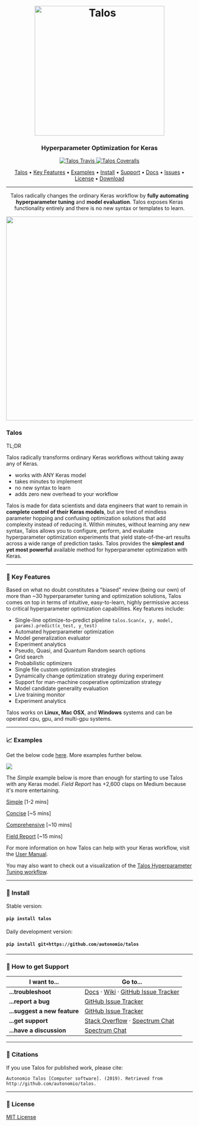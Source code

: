 <h1 align="center">
  <br>
  <a href="http://autonom.io"><img src="https://raw.githubusercontent.com/autonomio/talos/master/logo.png" alt="Talos" width="350"></a>
  <br>
</h1>

<h3 align="center">Hyperparameter Optimization for Keras</h3>

<p align="center">

  <a href="https://travis-ci.org/autonomio/talos">
    <img src="https://img.shields.io/travis/autonomio/talos/master.svg?style=for-the-badge&logo=appveyor" alt="Talos Travis">
  </a>

  <a href="https://coveralls.io/github/autonomio/talos">
    <img src="https://img.shields.io/coveralls/github/autonomio/talos.svg?style=for-the-badge&logo=appveyor" alt="Talos Coveralls">
  </a>

</p>

<p align="center">
  <a href="#Talos">Talos</a> •
  <a href="#Key-Features">Key Features</a> •
  <a href="#Examples">Examples</a> •
  <a href="#Install">Install</a> •
  <a href="#Support">Support</a> •
  <a href="https://autonomio.github.io/talos/">Docs</a> •
  <a href="https://github.com/autonomio/talos/issues">Issues</a> •
  <a href="#License">License</a> •
  <a href="https://github.com/autonomio/talos/archive/master.zip">Download</a>
</p>
<hr>
<p align="center">
Talos radically changes the ordinary Keras workflow by <strong>fully automating hyperparameter tuning</strong> and <strong>model evaluation</strong>. Talos exposes Keras functionality entirely and there is no new syntax or templates to learn.
</p>
<p align="center">
<img src='https://i.ibb.co/3NFH646/keras-model-to-talos.gif' width=550px>
</p>

### Talos

TL;DR

Talos radically transforms ordinary Keras workflows without taking away any of Keras.

  - works with ANY Keras model
  - takes minutes to implement
  - no new syntax to learn
  - adds zero new overhead to your workflow

Talos is made for data scientists and data engineers that want to remain in **complete control of their Keras models**, but are tired of mindless parameter hopping and confusing optimization solutions that add complexity instead of reducing it. Within minutes, without learning any new syntax, Talos allows you to configure, perform, and evaluate hyperparameter optimization experiments that yield state-of-the-art results across a wide range of prediction tasks. Talos provides the **simplest and yet most powerful** available method for hyperparameter optimization with Keras.

<hr>

### :wrench: Key Features

Based on what no doubt constitutes a "biased" review (being our own) of more than ~30 hyperparameter tuning and optimization solutions, Talos comes on top in terms of intuitive, easy-to-learn, highly permissive access to critical hyperparameter optimization capabilities. Key features include:

  - Single-line optimize-to-predict pipeline `talos.Scan(x, y, model, params).predict(x_test, y_test)`
  - Automated hyperparameter optimization
  - Model generalization evaluator
  - Experiment analytics
  - Pseudo, Quasi, and Quantum Random search options
  - Grid search
  - Probabilistic optimizers
  - Single file custom optimization strategies
  - Dynamically change optimization strategy during experiment
  - Support for man-machine cooperative optimization strategy
  - Model candidate generality evaluation
  - Live training monitor
  - Experiment analytics

Talos works on **Linux, Mac OSX**, and **Windows** systems and can be operated cpu, gpu, and multi-gpu systems.

<hr>

### 📈 Examples

Get the below code [here](https://gist.github.com/mikkokotila/4c0d6298ff0a22dc561fb387a1b4b0bb). More examples further below.

<img src=https://i.ibb.co/VWd8Bhm/Screen-Shot-2019-01-06-at-11-26-32-PM.png>

The *Simple* example below is more than enough for starting to use Talos with any Keras model. *Field Report* has +2,600 claps on Medium because it's more entertaining.

[Simple](https://nbviewer.jupyter.org/github/autonomio/talos/blob/master/examples/A%20Very%20Short%20Introduction%20to%20Hyperparameter%20Optimization%20of%20Keras%20Models%20with%20Talos.ipynb)  [1-2 mins]

[Concise](https://nbviewer.jupyter.org/github/autonomio/talos/blob/master/examples/Hyperparameter%20Optimization%20on%20Keras%20with%20Breast%20Cancer%20Data.ipynb)  [~5 mins]

[Comprehensive](https://nbviewer.jupyter.org/github/autonomio/talos/blob/master/examples/Hyperparameter%20Optimization%20with%20Keras%20for%20the%20Iris%20Prediction.ipynb)  [~10 mins]

[Field Report](https://towardsdatascience.com/hyperparameter-optimization-with-keras-b82e6364ca53)  [~15 mins]

For more information on how Talos can help with your Keras workflow, visit the [User Manual](https://autonomio.github.io/talos/).

You may also want to check out a visualization of the [Talos Hyperparameter Tuning workflow](https://github.com/autonomio/talos/wiki/Workflow).

<hr>

### 💾 Install

Stable version:

#### `pip install talos`

Daily development version:

#### `pip install git+https://github.com/autonomio/talos`

<hr>

### 💬 How to get Support

| I want to...                     | Go to...                                                  |
| -------------------------------- | ---------------------------------------------------------- |
| **...troubleshoot**           | [Docs] · [Wiki] · [GitHub Issue Tracker]                   |
| **...report a bug**           | [GitHub Issue Tracker]                                     |
| **...suggest a new feature**  | [GitHub Issue Tracker]                                     |
| **...get support**            | [Stack Overflow] · [Spectrum Chat]                         |
| **...have a discussion**      | [Spectrum Chat]                                            |

<hr>

### 📢 Citations

If you use Talos for published work, please cite:

`Autonomio Talos [Computer software]. (2019). Retrieved from http://github.com/autonomio/talos.`

<hr>

### 📃 License

[MIT License](https://github.com/autonomio/talos/blob/master/LICENSE)

[github issue tracker]: https://github.com/automio/talos/issues
[docs]: https://autonomio.github.io/talos/
[wiki]: https://github.com/autonomio/talos/wiki
[stack overflow]: https://stackoverflow.com/questions/tagged/talos
[spectrum chat]: https://spectrum.chat/talos

